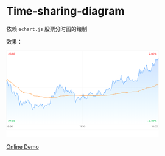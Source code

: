 # Time-sharing-diagram

依赖 `echart.js`
股票分时图的绘制

效果：

<img src="./screenshot.png" style="width:400px">

[Online Demo](https://leesren.github.io/Time-sharing-diagram/index.html)
